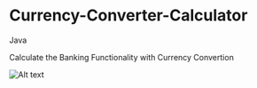 # Currency-Converter-Calculator
Java

Calculate the Banking Functionality with Currency Convertion

![Alt text](https://github.com/vimalMK/Currency-Converter-Calculator/blob/master/cv.JPG)

